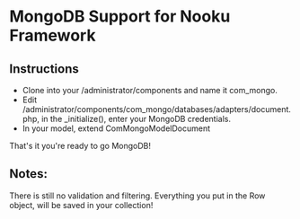 MongoDB Support for Nooku Framework
===================================

Instructions
------------

* Clone into your /administrator/components and name it com_mongo. 
* Edit /administrator/components/com_mongo/databases/adapters/document.php, in the _initialize(), enter your MongoDB credentials.
* In your model, extend ComMongoModelDocument

That's it you're ready to go MongoDB!

Notes:
------

There is still no validation and filtering. Everything you put in the Row object, will be saved in your collection!
